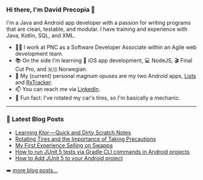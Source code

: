 ### Hi there, I'm David Precopia 👋  

I'm a Java and Android app developer with a passion for writing programs that are clean, testable, and modular. I have training and experience with Java, Kotlin, SQL, and XML.

- 👨‍💻 I work at PNC as a Software Developer Associate within an Agile web development team.
- 📚 On the side I'm learning 📱 iOS app development, 💻 NodeJS, 🎬 Final Cut Pro, and 🇳🇴 Norwegian.
- 📱 My (current) personal magnum opuses are my two Android apps, [Lists](https://github.com/DavidPrecopia/Lists) and [RxTracker](https://github.com/DavidPrecopia/RxTracker).
- 📫 You can reach me via [LinkedIn](https://www.linkedin.com/in/david-m-precopia/).
- 🚗 Fun fact: I've rotated my car's tires, so I'm basically a mechanic.

---

### 📕 Latest Blog Posts
<!-- MEDIUM:START -->
- [Learning Ktor — Quick and Dirty Scratch Notes](https://david-m-precopia.medium.com/learning-ktor-quick-and-dirty-scratch-notes-377fa60089ba?source=rss-9a949e61c4e------2)
- [Rotating Tires and the Importance of Taking Precautions](https://david-m-precopia.medium.com/rotating-tires-and-the-importance-of-taking-precautions-40a937a17192?source=rss-9a949e61c4e------2)
- [My First Experience Selling on Swappa](https://david-m-precopia.medium.com/my-first-experience-selling-on-swappa-167afdba81e3?source=rss-9a949e61c4e------2)
- [How to run JUnit 5 tests via Gradle CLI commands in Android projects](https://david-m-precopia.medium.com/how-to-run-junit-5-tests-via-gradle-cli-commands-in-android-projects-d06b4ba3ccf?source=rss-9a949e61c4e------2)
- [How to Add JUnit 5 to your Android project](https://david-m-precopia.medium.com/how-to-add-junit-5-to-your-android-project-c9851aa63a62?source=rss-9a949e61c4e------2)
<!-- MEDIUM:END -->

➡️ [more blog posts...](https://medium.com/@david.m.precopia)

<!--
Tech Stack:
- Java
- Kotlin
- JUnit 4 and 5
- 🤖 GitHub Actions
- RxJava
- Dagger
- Firebase
- MockK
- Mockito
- AssertJ
-->
